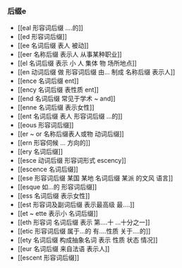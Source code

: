 ### 后缀e
- [[eal 形容词后缀 ....的]]
- [[ed 形容词后缀]]
- [[ee 名词后缀 表人 被动]]
- [[eer 名称后缀 表示人 从事某种职业]]
- [[el  名词后缀 表示 小  人 集体 物 场所地点]]
- [[en 动词后缀 做  形容词后缀 由... 制成 名称后缀 表示人]]
- [[ence 名词后缀  ent]]
- [[ency 名词后缀 表性质 ent]]
- [[end 名词后缀 常见于学术 ~ and]]
- [[enne  名词后缀 表示女性]]
- [[ent 名词后缀  表人 形容词后缀 ...的]]
- [[eous  形容词后缀]]
- [[er  ~ or 名称后缀表人或物 动词后缀]]
- [[ern 形容伺候  ... 方向的]]
- [[ery 名词后缀]]
- [[esce 动词后缀 形容词形式 escency]]
- [[escence 名词后缀]]
- [[ese  形容词后缀  某国 某地  名词后缀 某派 的文风 语言]]
- [[esque 如...的 形容词后缀]]
- [[ess 名词后缀 表示女性]]
- [[est 形容词及副词后缀 表示最高级 最....]]
- [[et  ~ ette 表示小 名词后缀]]
- [[eth 形容词 名词后缀 表示 第....十 ...十分之一]]
- [[etic 形容词后缀  属于...的 有....性质 关于....的]]
- [[ety 名词后缀 构成抽象名词 表示 性质 状态 情况]]
- [[eur 名词后缀 来自法语 表示人]]
- [[escent 形容词后缀]]